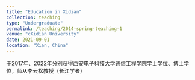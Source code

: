 ```yaml
---
title: "Education in Xidian"
collection: teaching
type: "Undergraduate"
permalink: /teaching/2014-spring-teaching-1
venue: "cXidian University"
date: 2021-09-01
location: "Xian, China"
---
```


于2017年、2022年分别获得西安电子科技大学通信工程学院学士学位、博士学位，师从李云松教授（长江学者）